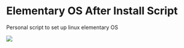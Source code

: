 # Elementary OS After Install Script
Personal script to set up linux elementary OS

![](https://k62.kn3.net/7/D/1/3/A/B/E4A.png)

